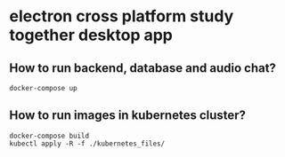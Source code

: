# electron cross platform study together desktop app

## How to run backend, database and audio chat?

```
docker-compose up
```

## How to run images in kubernetes cluster?

```
docker-compose build
kubectl apply -R -f ./kubernetes_files/
```

